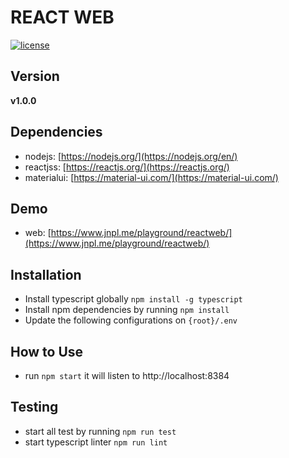 # REACT WEB
[![license](https://img.shields.io/github/license/mashape/apistatus.svg)]()


## Version
**v1.0.0**


## Dependencies
* nodejs: [https://nodejs.org/](https://nodejs.org/en/)
* reactjss: [https://reactjs.org/](https://reactjs.org/)
* materialui: [https://material-ui.com/](https://material-ui.com/)


## Demo
* web: [https://www.jnpl.me/playground/reactweb/](https://www.jnpl.me/playground/reactweb/)


## Installation
* Install typescript globally `npm install -g typescript`
* Install npm dependencies by running `npm install`
* Update the following configurations on `{root}/.env`


## How to Use
* run `npm start` it will listen to http://localhost:8384


## Testing
* start all test by running `npm run test`
* start typescript linter `npm run lint`
